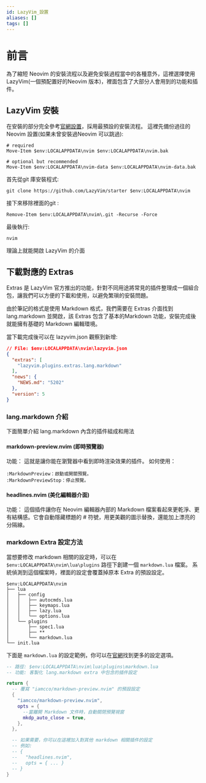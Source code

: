 ```yaml
---
id: LazyVim_設置
aliases: []
tags: []
---
```


# 前言

為了縮短 Neovim 的安裝流程以及避免安裝過程當中的各種意外，這裡選擇使用 LazyVim(一個預配置好的Neovim 版本)，裡面包含了大部分人會用到的功能和插件。

## LazyVim 安裝

在安裝的部分完全參考[官網設置](https://www.lazyvim.org/installation)，採用最預設的安裝流程。
這裡先備份過往的 Neovim 設置(如果未曾安裝過Neovim 可以跳過):

```shell
# required
Move-Item $env:LOCALAPPDATA\nvim $env:LOCALAPPDATA\nvim.bak

# optional but recommended
Move-Item $env:LOCALAPPDATA\nvim-data $env:LOCALAPPDATA\nvim-data.bak
```

首先從git 庫安裝程式:

```shell
git clone https://github.com/LazyVim/starter $env:LOCALAPPDATA\nvim
```

接下來移除裡面的git :

```shell
Remove-Item $env:LOCALAPPDATA\nvim\.git -Recurse -Force
```

最後執行:

```shell
nvim
```

理論上就能開啟 LazyVim 的介面

## 下載對應的 Extras

Extras 是 LazyVim 官方推出的功能，針對不同用途將常見的插件整理成一個組合包，讓我們可以方便的下載和使用，以避免繁瑣的安裝問題。

由於筆記的格式是使用 Markdown 格式，我們需要在 Extras 介面找到 lang.markdown 並開啟，該 Extras 包含了基本的Markdown 功能，安裝完成後就能擁有基礎的 Markdown 編輯環境。

當下載完成後可以在 lazyvim.json 觀察到新增:

```json
// File: $env:LOCALAPPDATA\nvim\lazyvim.json
{
  "extras": [
    "lazyvim.plugins.extras.lang.markdown"
  ],
  "news": {
    "NEWS.md": "5202"
  },
  "version": 5
}
```

### lang.markdown 介紹

下面簡單介紹 lang.markdown 內含的插件組成和用法

#### markdown-preview.nvim (即時預覽器)

功能： 這就是讓你能在瀏覽器中看到即時渲染效果的插件。
如何使用：

```vim
:MarkdownPreview：啟動或開關預覽。
:MarkdownPreviewStop：停止預覽。
```

#### headlines.nvim (美化編輯器介面)

功能： 這個插件讓你在 Neovim 編輯器內部的 Markdown 檔案看起來更乾淨、更有結構感。它會自動隱藏標題的 # 符號，用更美觀的圖示替換，還能加上漂亮的分隔線。

### markdown Extra 設定方法

當想要修改 markdown 相關的設定時，可以在 `$env:LOCALAPPDATA\nvim\lua\plugins` 路徑下創建一個 `markdown.lua` 檔案。
系統偵測到這個檔案時，裡面的設定會覆蓋掉原本 Extra 的預設設定。

```shell
$env:LOCALAPPDATA\nvim
├── lua
│   ├── config
│   │   ├── autocmds.lua
│   │   ├── keymaps.lua
│   │   ├── lazy.lua
│   │   └── options.lua
│   └── plugins
│       ├── spec1.lua
│       ├── **
│       └── markdown.lua
└── init.lua
```

下面是 `markdown.lua` 的設定範例，你可以在[官網](https://www.lazyvim.org/extras/lang/markdown)找到更多的設定選項。

```lua
-- 路徑: $env:LOCALAPPDATA\nvim\lua\plugins\markdown.lua
-- 功能: 客製化 lang.markdown extra 中包含的插件設定

return {
  -- 覆寫 "iamcco/markdown-preview.nvim" 的預設設定
  {
    "iamcco/markdown-preview.nvim",
    opts = {
      --當離開 Markdown 文件時，自動關閉預覽視窗
      mkdp_auto_close = true,
    },
  },

  -- 如果需要，你可以在這裡加入對其他 markdown 相關插件的設定
  -- 例如:
  -- {
  --   "headlines.nvim",
  --   opts = { ... }
  -- }
}
```
